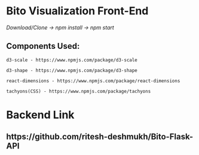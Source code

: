 ﻿<h1><b>Bito Visualization Front-End</b></h1>

<i>Download/Clone -> npm install -> npm start</i>

<h2>Components Used:</h2>

	d3-scale - https://www.npmjs.com/package/d3-scale
	
	d3-shape - https://www.npmjs.com/package/d3-shape

	react-dimensions - https://www.npmjs.com/package/react-dimensions
	
	tachyons(CSS) - https://www.npmjs.com/package/tachyons

	
<h1>Backend Link</h1>

<h2><b>https://github.com/ritesh-deshmukh/Bito-Flask-API</b></h2>